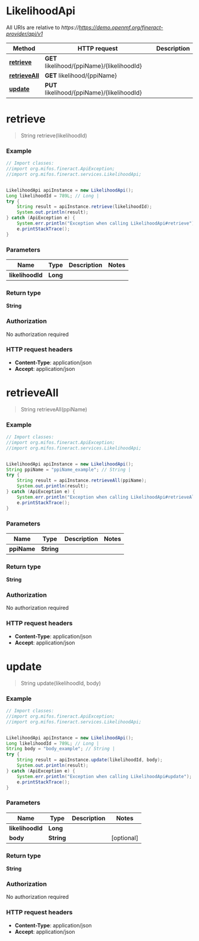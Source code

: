 # LikelihoodApi

All URIs are relative to *https://https://demo.openmf.org/fineract-provider/api/v1*

Method | HTTP request | Description
------------- | ------------- | -------------
[**retrieve**](LikelihoodApi.md#retrieve) | **GET** likelihood/{ppiName}/{likelihoodId} | 
[**retrieveAll**](LikelihoodApi.md#retrieveAll) | **GET** likelihood/{ppiName} | 
[**update**](LikelihoodApi.md#update) | **PUT** likelihood/{ppiName}/{likelihoodId} | 


<a name="retrieve"></a>
# **retrieve**
> String retrieve(likelihoodId)



### Example
```java
// Import classes:
//import org.mifos.fineract.ApiException;
//import org.mifos.fineract.services.LikelihoodApi;


LikelihoodApi apiInstance = new LikelihoodApi();
Long likelihoodId = 789L; // Long | 
try {
    String result = apiInstance.retrieve(likelihoodId);
    System.out.println(result);
} catch (ApiException e) {
    System.err.println("Exception when calling LikelihoodApi#retrieve");
    e.printStackTrace();
}
```

### Parameters

Name | Type | Description  | Notes
------------- | ------------- | ------------- | -------------
 **likelihoodId** | **Long**|  |

### Return type

**String**

### Authorization

No authorization required

### HTTP request headers

 - **Content-Type**: application/json
 - **Accept**: application/json

<a name="retrieveAll"></a>
# **retrieveAll**
> String retrieveAll(ppiName)



### Example
```java
// Import classes:
//import org.mifos.fineract.ApiException;
//import org.mifos.fineract.services.LikelihoodApi;


LikelihoodApi apiInstance = new LikelihoodApi();
String ppiName = "ppiName_example"; // String | 
try {
    String result = apiInstance.retrieveAll(ppiName);
    System.out.println(result);
} catch (ApiException e) {
    System.err.println("Exception when calling LikelihoodApi#retrieveAll");
    e.printStackTrace();
}
```

### Parameters

Name | Type | Description  | Notes
------------- | ------------- | ------------- | -------------
 **ppiName** | **String**|  |

### Return type

**String**

### Authorization

No authorization required

### HTTP request headers

 - **Content-Type**: application/json
 - **Accept**: application/json

<a name="update"></a>
# **update**
> String update(likelihoodId, body)



### Example
```java
// Import classes:
//import org.mifos.fineract.ApiException;
//import org.mifos.fineract.services.LikelihoodApi;


LikelihoodApi apiInstance = new LikelihoodApi();
Long likelihoodId = 789L; // Long | 
String body = "body_example"; // String | 
try {
    String result = apiInstance.update(likelihoodId, body);
    System.out.println(result);
} catch (ApiException e) {
    System.err.println("Exception when calling LikelihoodApi#update");
    e.printStackTrace();
}
```

### Parameters

Name | Type | Description  | Notes
------------- | ------------- | ------------- | -------------
 **likelihoodId** | **Long**|  |
 **body** | **String**|  | [optional]

### Return type

**String**

### Authorization

No authorization required

### HTTP request headers

 - **Content-Type**: application/json
 - **Accept**: application/json

